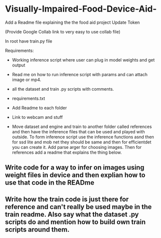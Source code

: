 # Visually-Impaired-Food-Device-Aid-
Add a Readme file explaining the the food aid project
Update Token

(Provide Google Collab link to very easy to use collab file)

In root have train.py file 

Requirements: 
* Working inference script where user can plug in model weights and get output
* Read me on how to run inference script with params and can attach image or mp4. 
* all the dataset and train .py scripts with comments. 
* requirements.txt
* Add Readme to each folder
* Link to webcam and stuff

* Move dataset and engine and train to another folder called references and then have the inference files that can be used and played with outside. To form inference script use the inference functions asnd then for ssd lite and mob net they should be same and then for efficientdet you can create it. Add parse arger for choosing images. Then for references add a readme that explains the thing below.

## Write code for a way to infer on images using weight files in device and then explian how to use that code in the READme

## Write how the train code is just there for reference and can't really be used maybe in the train readme. Also say what the dataset .py scripts do and mention how to build own train scripts around them.  
